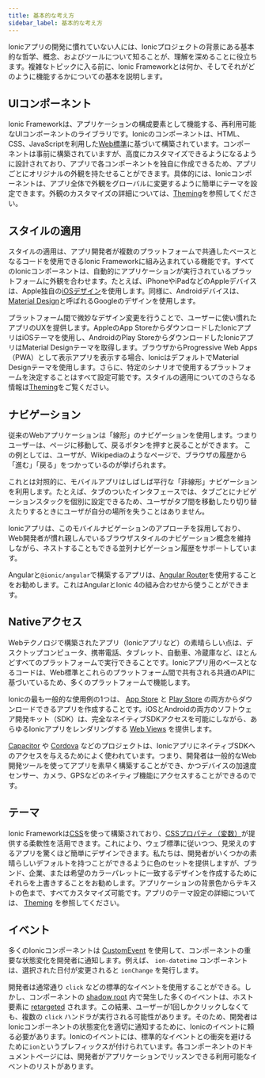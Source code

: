 ```yaml
---
title: 基本的な考え方
sidebar_label: 基本的な考え方
---
```


<head>
  <title>App Development Core Concepts and Tools - Ionic Framework API</title>
  <meta
    name="description"
    content="For those new to Ionic app development, a high-level understanding of the core concepts and tools behind the project helps. Read to learn more about Ionic API."
  />
</head>

Ionicアプリの開発に慣れていない人には、Ionicプロジェクトの背景にある基本的な哲学、概念、およびツールについて知ることが、理解を深めることに役立ちます。複雑なトピックに入る前に、Ionic Frameworkとは何か、そしてそれがどのように機能するかについての基本を説明します。

## UIコンポーネント

Ionic Frameworkは、アプリケーションの構成要素として機能する、再利用可能なUIコンポーネントのライブラリです。Ionicのコンポーネントは、HTML、CSS、JavaScriptを利用した[Web標準](../reference/glossary.md#web-standards)に基づいて構築されています。コンポーネントは事前に構築されていますが、高度にカスタマイズできるようになるように設計されており、アプリで各コンポーネントを独自に作成できるため、アプリごとにオリジナルの外観を持たせることができます。具体的には、Ionicコンポーネントは、アプリ全体で外観をグローバルに変更するように簡単にテーマを設定できます。外観のカスタマイズの詳細については、[Theming](../theming/basics.md)を参照してください。

## スタイルの適用

スタイルの適用は、アプリ開発者が複数のプラットフォームで共通したベースとなるコードを使用できるIonic Frameworkに組み込まれている機能です。すべてのIonicコンポーネントは、自動的にアプリケーションが実行されているプラットフォームに外観を合わせます。たとえば、iPhoneやiPadなどのAppleデバイスは、Apple独自の<a href="https://www.apple.com/ios" target="_blank">iOSデザイン</a>を使用します。同様に、Androidデバイスは、<a href="https://material.io/guidelines/" target="_blank">Material Design</a>と呼ばれるGoogleのデザインを使用します。

プラットフォーム間で微妙なデザイン変更を行うことで、ユーザーに使い慣れたアプリのUXを提供します。AppleのApp StoreからダウンロードしたIonicアプリはiOSテーマを使用し、AndroidのPlay StoreからダウンロードしたIonicアプリはMaterial Designテーマを取得します。ブラウザからProgressive Web Apps（PWA）として表示アプリを表示する場合、IonicはデフォルトでMaterial Designテーマを使用します。さらに、特定のシナリオで使用するプラットフォームを決定することはすべて設定可能です。スタイルの適用についてのさらなる情報は[Theming](../theming/basics.md)をご覧ください。

## ナビゲーション

従来のWebアプリケーションは「線形」のナビゲーションを使用します。つまりユーザーは、ページに移動して、戻るボタンを押すと戻ることができます。
この例としては、ユーザが、Wikipediaのようなページで、ブラウザの履歴から「進む」「戻る」をつかっているのが挙げられます。

これとは対照的に、モバイルアプリはしばしば平行な「非線形」ナビゲーションを利用します。たとえば、タブのついたインタフェースでは、タブごとにナビゲーションスタックを個別に設定できるため、ユーザがタブ間を移動したり切り替えたりするときにユーザが自分の場所を失うことはありません。

Ionicアプリは、このモバイルナビゲーションのアプローチを採用しており、Web開発者が慣れ親しんでいるブラウザスタイルのナビゲーション概念を維持しながら、ネストすることもできる並列ナビゲーション履歴をサポートしています。

Angularと`@ionic/angular`で構築するアプリは、<a href="https://angular.jp/guide/router" target="_blank">Angular Router</a>を使用することをお勧めします。これはAngularとIonic 4の組み合わせから使うことができます。

## Nativeアクセス

Webテクノロジで構築されたアプリ（Ionicアプリなど）の素晴らしい点は、デスクトップコンピュータ、携帯電話、タブレット、自動車、冷蔵庫など、ほとんどすべてのプラットフォームで実行できることです。Ionicアプリ用のベースとなるコードは、Web標準とこれらのプラットフォーム間で共有される共通のAPIに基づいているため、多くのプラットフォームで機能します。

Ionicの最も一般的な使用例の1つは、 <a href="https://www.apple.com/ios/app-store/" target="_blank">App Store</a> と <a href="https://play.google.com/" target="_blank">Play Store</a> の両方からダウンロードできるアプリを作成することです。iOSとAndroidの両方のソフトウェア開発キット（SDK）は、完全なネイティブSDKアクセスを可能にしながら、あらゆるIonicアプリをレンダリングする [Web Views](webview.md) を提供します。

<a href="https://capacitorjs.com/" target="_blank">Capacitor</a> や <a href="https://cordova.apache.org/" target="_blank">Cordova</a> などのプロジェクトは、IonicアプリにネイティブSDKへのアクセスを与えるためによく使われています。つまり、開発者は一般的なWeb開発ツールを使ってアプリを素早く構築することができ、かつデバイスの加速度センサー、カメラ、GPSなどのネイティブ機能にアクセスすることができるのです。

## テーマ

Ionic Frameworkは<a href="https://developer.mozilla.org/en-US/docs/Web/CSS" target="_blank">CSS</a>を使って構築されており、<a href="https://developer.mozilla.org/en-US/docs/Web/CSS/Using_CSS_variables" target="_blank">CSSプロパティ（変数）</a>が提供する柔軟性を活用できます。これにより、ウェブ標準に従いつつ、見栄えのするアプリを驚くほど簡単にデザインできます。私たちは、開発者がいくつかの素晴らしいデフォルトを持つことができるように色のセットを提供しますが、ブランド、企業、または希望のカラーパレットに一致するデザインを作成するためにそれらを上書きすることをお勧めします。アプリケーションの背景色からテキストの色まで、すべてカスタマイズ可能です。アプリのテーマ設定の詳細については、 [Theming](../theming/basics.md) を参照してください。

## イベント

多くのIonicコンポーネントは [CustomEvent](https://developer.mozilla.org/en-US/docs/Web/API/CustomEvent) を使用して、コンポーネントの重要な状態変化を開発者に通知します。例えば、 `ion-datetime` コンポーネントは、選択された日付が変更されると `ionChange` を発行します。

開発者は通常通り `click` などの標準的なイベントを使用することができる。しかし、コンポーネントの [shadow root](../reference/glossary.md#shadow) 内で発生した多くのイベントは、ホスト要素に [retargeted](https://dom.spec.whatwg.org/#retarget) されます。この結果、ユーザーが1回しかクリックしなくても、複数の `click` ハンドラが実行される可能性があります。そのため、開発者はIonicコンポーネントの状態変化を適切に通知するために、Ionicのイベントに頼る必要があります。Ionicのイベントには、標準的なイベントとの衝突を避けるために`ion`というプレフィックスが付けられています。各コンポーネントのドキュメントページには、開発者がアプリケーションでリッスンできる利用可能なイベントのリストがあります。
